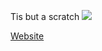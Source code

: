Tis but a scratch
<img src="https://www.mtgnexus.com/img/ccc/ren/6309/71631.jpg?t=2023-04-21-23:06:19">

[Website](https://AshVoid427.github.io/MathData24/)
